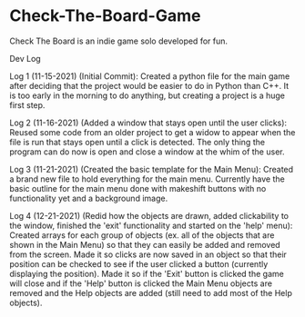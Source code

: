 # Check-The-Board-Game
Check The Board is an indie game solo developed for fun. 

Dev Log

Log 1 (11-15-2021) (Initial Commit):
Created a python file for the main game after deciding that the project would be easier to do in Python than C++. It is too early in the morning to do anything, but creating a project is a huge first step.

Log 2 (11-16-2021) (Added a window that stays open until the user clicks):
Reused some code from an older project to get a widow to appear when the file is run that stays open until a click is detected. The only thing the program can do now is open and close a window at the whim of the user.

Log 3 (11-21-2021) (Created the basic template for the Main Menu):
Created a brand new file to hold everything for the main menu. Currently have the basic outline for the main menu done with makeshift buttons with no functionality yet and a background image.

Log 4 (12-21-2021) (Redid how the objects are drawn, added clickability to the window, finished the 'exit' functionality and started on the 'help' menu):
Created arrays for each group of objects (ex. all of the objects that are shown in the Main Menu) so that they can easily be added and removed from the screen. Made it so clicks are now saved in an object so that their position can be checked to see if the user clicked a button (currently displaying the position). Made it so if the 'Exit' button is clicked the game will close and if the 'Help' button is clicked the Main Menu objects are removed and the Help objects are added (still need to add most of the Help objects).
